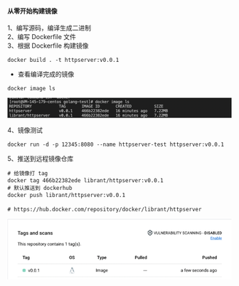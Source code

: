 
#### 从零开始构建镜像

1、编写源码，编译生成二进制   
2、编写 Dockerfile 文件   
3、根据 Dockerfile 构建镜像   
```shell
docker build . -t httpserver:v0.0.1
```

- 查看编译完成的镜像
```shell
docker image ls
```
![img_1.png](img_1.png)

4、镜像测试   
```shell
docker run -d -p 12345:8080 --name httpserver-test httpserver:v0.0.1
```

5、推送到远程镜像仓库
```shell
# 给镜像打 tag
docker tag 466b22382ede librant/httpserver:v0.0.1
# 默认推送到 dockerhub 
docker push librant/httpserver:v0.0.1

# https://hub.docker.com/repository/docker/librant/httpserver
```
![img.png](img.png)